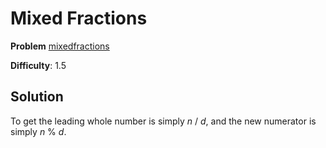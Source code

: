 # Mixed Fractions

**Problem** [mixedfractions](https://open.kattis.com/problems/mixedfractions)

**Difficulty**: 1.5

## Solution

To get the leading whole number is simply *n* / *d*, and the new numerator is simply *n* % *d*.

